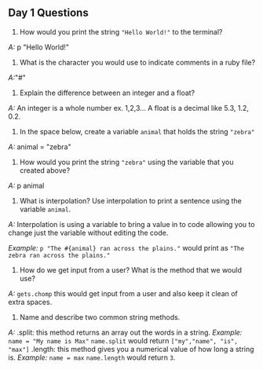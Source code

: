 ## Day 1 Questions

1. How would you print the string `"Hello World!"` to the terminal?

*A:* p "Hello World!"

1. What is the character you would use to indicate comments in a ruby file?

*A:*"#"

1. Explain the difference between an integer and a float?

*A:* An integer is a whole number ex. 1,2,3... A float is a decimal like 5.3, 1.2, 0.2.

1. In the space below, create a variable `animal` that holds the string `"zebra"`

*A:* animal = "zebra"

1. How would you print the string `"zebra"` using the variable that you created above?

*A:* p animal

1. What is interpolation? Use interpolation to print a sentence using the variable `animal`.

*A:* Interpolation is using a variable to bring a value in to code allowing you to change just the variable without editing the code.

*Example:* `p "The #{animal} ran across the plains."` would print as
`"The zebra ran across the plains."`

1. How do we get input from a user? What is the method that we would use?

*A:* `gets.chomp` this would get input from a user and also keep it clean of extra spaces.

1. Name and describe two common string methods.

*A:* .split: this method returns an array out the words in a string.
*Example:* `name = "My name is Max"`
`name.split` would return `["my","name", "is", "max"]`
.length: this method gives you a numerical value of how long a string is.
*Example:* `name = max`
`name.length` would return `3`.
